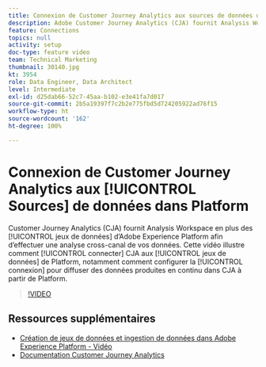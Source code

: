 ```yaml
---
title: Connexion de Customer Journey Analytics aux sources de données dans Platform
description: Adobe Customer Journey Analytics (CJA) fournit Analysis Workspace en plus des jeux de données d’Adobe Experience Platform afin d’effectuer une analyse cross-canal de vos données. Cette vidéo illustre comment connecter CJA aux jeux de données Platform, notamment comment configurer la connexion pour diffuser des données produites en continu dans CJA à partir de Platform.
feature: Connections
topics: null
activity: setup
doc-type: feature video
team: Technical Marketing
thumbnail: 30140.jpg
kt: 3954
role: Data Engineer, Data Architect
level: Intermediate
exl-id: d25dab66-52c7-45aa-b102-e3e41fa7d017
source-git-commit: 2b5a19397f7c2b2e775fbd5d724205922ad76f15
workflow-type: ht
source-wordcount: '162'
ht-degree: 100%

---
```


# Connexion de Customer Journey Analytics aux [!UICONTROL Sources] de données dans Platform

Customer Journey Analytics (CJA) fournit Analysis Workspace en plus des [!UICONTROL jeux de données] d’Adobe Experience Platform afin d’effectuer une analyse cross-canal de vos données. Cette vidéo illustre comment [!UICONTROL connecter] CJA aux [!UICONTROL jeux de données] de Platform, notamment comment configurer la [!UICONTROL connexion] pour diffuser des données produites en continu dans CJA à partir de Platform.

>[!VIDEO](https://video.tv.adobe.com/v/30140/?quality=12&enable10seconds=on&speedcontrol=on)

## Ressources supplémentaires

* [Création de jeux de données et ingestion de données dans Adobe Experience Platform - Vidéo](https://docs.adobe.com/content/help/fr-FR/platform-learn/tutorials/data-ingestion/create-datasets-and-ingest-data.html)
* [Documentation Customer Journey Analytics](https://docs.adobe.com/content/help/fr-FR/analytics-platform/using/cja-landing.html)
